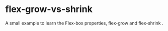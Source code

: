 # flex-grow-vs-shrink
A small example to learn the Flex-box properties, flex-grow and flex-shrink .
